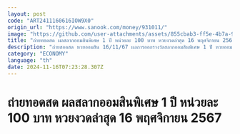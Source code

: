 ```yaml
---
layout: post
code: "ART2411160616IOW9X0"
origin_url: "https://www.sanook.com/money/931011/"
image: "https://github.com/user-attachments/assets/855cbab3-ff5e-4b7a-9e0c-df5c4c104286"
title: "ถ่ายทอดสด ผลสลากออมสินพิเศษ 1 ปี หน่วยละ 100 บาท หวยงวดล่าสุด 16 พฤศจิกายน 2567"
description: "ถ่ายสอดสด หวยออมสิน 16/11/67 ผลการออกรางวัลสลากออมสินพิเศษ 1 ปี หวยออมสิน ประจำวันที่ 16 พฤศจิกายน 2567 งวดล่าสุด"
category: "ECONOMY"
language: "th"
date: 2024-11-16T07:23:28.307Z
---
```


# ถ่ายทอดสด ผลสลากออมสินพิเศษ 1 ปี หน่วยละ 100 บาท หวยงวดล่าสุด 16 พฤศจิกายน 2567